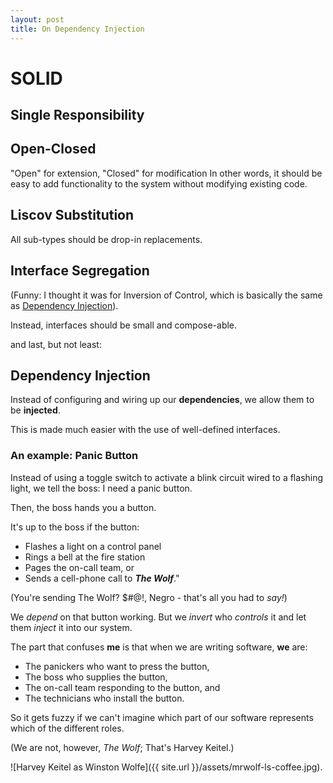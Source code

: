 ```yaml
---
layout: post
title: On Dependency Injection
---
```


# SOLID

## Single Responsibility

## Open-Closed
"Open" for extension, "Closed" for modification
In other words, it should be easy to add functionality to the system without modifying existing code.

## Liscov Substitution
All sub-types should be drop-in replacements.

## Interface Segregation
(Funny: I thought it was for Inversion of Control, which is basically the same as [Dependency Injection](#dependency-injection)).

Instead, interfaces should be small and compose-able.

and last, but not least:

## Dependency Injection
Instead of configuring and wiring up our **dependencies**, we allow them to be **injected**.

This is made much easier with the use of well-defined interfaces.

### An example: Panic Button
Instead of using a toggle switch to activate a blink circuit wired to a flashing light, we tell the boss: I need a panic button.

Then, the boss hands you a button.

It's up to the boss if the button:
- Flashes a light on a control panel
- Rings a bell at the fire station
- Pages the on-call team, or
- Sends a cell-phone call to ***The Wolf***."

(You're sending The Wolf? $#@!, Negro - that's all you had to _say!_)

We _depend_ on that button working. But we _invert_ who _controls_ it and let them _inject_ it into our system.

The part that confuses **me** is that when we are writing software, **we** are:
- The panickers who want to press the button,
- The boss who supplies the button,
- The on-call team responding to the button, and
- The technicians who install the button.

So it gets fuzzy if we can't imagine which part of our software represents which of the different roles.

(We are not, however, _The Wolf_; That's Harvey Keitel.)

![Harvey Keitel as Winston Wolfe]({{ site.url }}/assets/mrwolf-ls-coffee.jpg).

